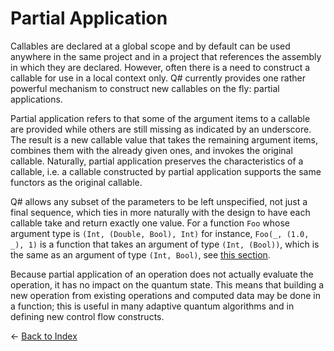 # Partial Application

Callables are declared at a global scope and by default can be used anywhere in the same project and in a project that references the assembly in which they are declared. However, often there is a need to construct a callable for use in a local context only. Q# currently provides one rather powerful mechanism to construct new callables on the fly: partial applications. 

Partial application refers to that some of the argument items to a callable are provided while others are still missing as indicated by an underscore. The result is a new callable value that takes the remaining argument items, combines them with the already given ones, and invokes the original callable. Naturally, partial application preserves the characteristics of a callable, i.e. a callable constructed by partial application supports the same functors as the original callable. 

Q# allows any subset of the parameters to be left unspecified, not just a final sequence, which ties in more naturally with the design to have each callable take and return exactly one value. 
For a function `Foo` whose argument type is `(Int, (Double, Bool), Int)` for instance, `Foo(_, (1.0, _), 1)` is a function that takes an argument of type `(Int, (Bool))`, which is the same as an argument of type `(Int, Bool)`, see [this section](https://github.com/microsoft/qsharp-language/blob/main/Specifications/Language/4_TypeSystem/SingletonTupleEquivalence.md#singleton-tuple-equivalence).

Because partial application of an operation does not actually evaluate the operation, it has
no impact on the quantum state. This means that building a new operation from existing operations and computed data may be done in a function; this is useful in many adaptive quantum algorithms and in defining new control flow constructs.


← [Back to Index](https://github.com/microsoft/qsharp-language/tree/main/Specifications/Language#index)